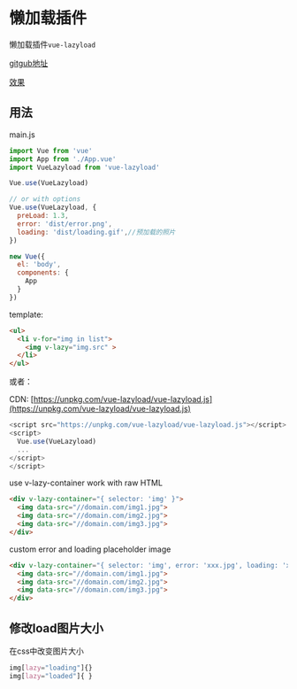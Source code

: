 # 懒加载插件
懒加载插件`vue-lazyload`

[gitgub地址](https://github.com/hilongjw/vue-lazyload)

[效果](http://hilongjw.github.io/vue-lazyload/)

## 用法
main.js
```js
import Vue from 'vue'
import App from './App.vue'
import VueLazyload from 'vue-lazyload'

Vue.use(VueLazyload)

// or with options
Vue.use(VueLazyload, {
  preLoad: 1.3,
  error: 'dist/error.png',
  loading: 'dist/loading.gif',//预加载的照片
})

new Vue({
  el: 'body',
  components: {
    App
  }
})
```
template:
```html
<ul>
  <li v-for="img in list">
    <img v-lazy="img.src" >
  </li>
</ul>
```
或者：

CDN: [https://unpkg.com/vue-lazyload/vue-lazyload.js](https://unpkg.com/vue-lazyload/vue-lazyload.js)
```js
<script src="https://unpkg.com/vue-lazyload/vue-lazyload.js"></script>
<script>
  Vue.use(VueLazyload)
  ...
</script>
</script>
```
use v-lazy-container work with raw HTML
```html
<div v-lazy-container="{ selector: 'img' }">
  <img data-src="//domain.com/img1.jpg">
  <img data-src="//domain.com/img2.jpg">
  <img data-src="//domain.com/img3.jpg">  
</div>
```
custom error and loading placeholder image
```html
<div v-lazy-container="{ selector: 'img', error: 'xxx.jpg', loading: 'xxx.jpg' }">
  <img data-src="//domain.com/img1.jpg">
  <img data-src="//domain.com/img2.jpg">
  <img data-src="//domain.com/img3.jpg">  
</div>
```

## 修改load图片大小
在css中改变图片大小
```css
img[lazy="loading"]{}
img[lazy="loaded"]{ }
```